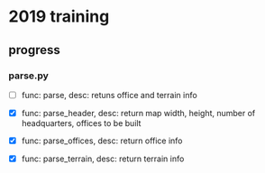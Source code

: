 # 2019 training

## progress

### parse.py

- [ ] func: parse, desc: retuns office and terrain info

- [X] func: parse_header, desc: return map width, height, number of headquarters, offices to be built

- [X] func: parse_offices, desc: return office info

- [X] func: parse_terrain, desc: return terrain info
